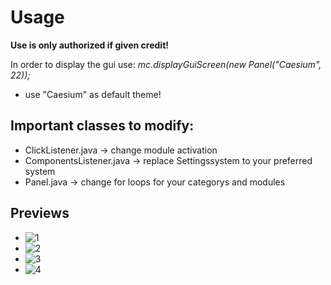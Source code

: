 # Usage
**Use is only authorized if given credit!**

In order to display the gui use:
*mc.displayGuiScreen(new Panel("Caesium", 22));*
- use "Caesium" as default theme!

## Important classes to modify:
- ClickListener.java -> change module activation
- ComponentsListener.java -> replace Settingssystem to your preferred system
- Panel.java -> change for loops for your categorys and modules

## Previews
- ![1](https://vinii.de/github/ClickGui/1.png)
- ![2](http://vinii.de/github/ClickGui/2.png)
- ![3](http://vinii.de/github/ClickGui/3.png)
- ![4](http://vinii.de/github/ClickGui/4.png)

